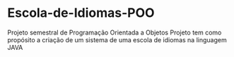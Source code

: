 # Escola-de-Idiomas-POO
Projeto semestral de Programação Orientada a Objetos 
Projeto tem como propósito a criação de um sistema de uma escola de idiomas na linguagem JAVA 
